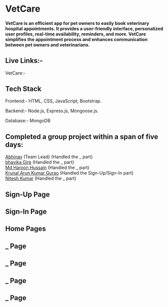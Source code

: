 # VetCare

#### VetCare is an efficient app for pet owners to easily book veterinary hospital appointments. It provides a user-friendly interface, personalized user profiles, real-time availability, reminders, and more. VetCare simplifies the appointment process and enhances communication between pet owners and veterinarians.

## Live Links:-
VetCare:- 

## Tech Stack

 Frontend:- HTML, CSS, JavaScript, Bootstrap.

 Backend:- Node.js, Express.js, Mongoose.js.
 
 Database:- MongoDB

## Completed a group project within a span of five days:
[Abhinav](https://github.com/Abhinav068) (Team Lead) (Handled the _ part)
<br>
[bhavika Gire](https://github.com/Bhavikagire) (Handled the _ part)
<br>
[Md Haroon Hussain](https://github.com/mdharoonhussain) (Handled the _ part)
<br>
[Krunal Arun Kumar Gurao](https://github.com/KrunalGurao) (Handled the Sign-Up/Sign-In part)
<br>
[Nitesh Kumar](https://github.com/Niteshthori24198) (Handled the _ part)
<br>


## Sign-Up Page


## Sign-In Page


## Home Pages


## _ Page


## _ Page



## _ Page


## _ Page
